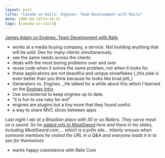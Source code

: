 ```yaml
---
layout: post
title: "Canada on Rails: Engines: Team Development with Rails"
date: 2006-04-14T14:34:51
tags: [canada-on-rails]
---
```


<p><a href="http://www.canadaonrails.com/talks/show/10">James Adam on Engines: Team Development with Rails</a></p>

<ul>
<li>works at a media buying company, a service.  Not building anything that will be sold.  Dev for many clients simultaneously.</li>
<li>see the same needs across the clients</li>
<li>deals with the most boring problems over and over</li>
<li>reuse code when it solves the same problem, not when it looks for.</li>
<li>these applications are not beautiful and unique snowflakes (_this joke is even better than you think because he looks like brad pitt_)</li>
<li>Generators vs. Engines. _He talked for a while about this which I learned on the <a href="http://rails-engines.org/introduction">Engines Intro</a></li>
<li>Use svn:external to keep engines up to date.</li>
<li>&#8220;it is fun to use ruby for evil&#8221;</li>
<li>engines are plugins but a tiny more that they found useful.</li>
<li>a way to share <span class="caps">MVC</span> slices between apps</li>
</ul>

<p><em>Last night I ate at a Brazilian place with 30 or so Railers.  They serve meat on a sword.  So he <a href="http://www.flickr.com/photo_zoom.gne?id=128465777&#38;context=pool-42074881@N00&#38;size=l">added refs to MeatSword</a> here and there in his slides, including MeatSword.com&#8230;. which is a pr0n site&#8230; hilarity ensues when someone mentions he visited the <span class="caps">URL</span> in a Q&A and everyone loads it in to see for themselves</em></p>

<ul>
<li>wants happy coexistence with Rails Core</li>
</ul>
